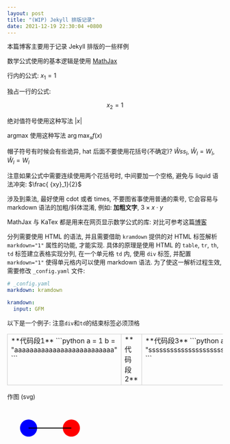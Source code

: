 ```yaml
---
layout: post
title: "(WIP) Jekyll 排版记录"
date: 2021-12-19 22:30:04 +0800
---
```


本篇博客主要用于记录 Jekyll 排版的一些样例


数学公式使用的基本逻辑是使用 [MathJax](https://github.com/mathjax/MathJax)

行内的公式: $x_1=1$

独占一行的公式:

$$
x_2=1
$$

绝对值符号使用这种写法 $\lvert x \rvert$

argmax 使用这种写法 $\arg\max_{x}{f(x)}$

帽子符号有时候会有些诡异, hat 后面不要使用花括号(不确定)? $\hat{W}ss_l$, $\hat{W}_l=W_l$, $\hat W_l=W_l$

注意如果公式中需要连续使用两个花括号时, 中间要加一个空格, 避免与 liquid 语法冲突: $\frac{ {xy}_1}{2}$

涉及到乘法, 最好使用 cdot 或者 times, 不要图省事使用普通的乘号, 它会容易与 markdown 语法的加粗/斜体混淆, 例如: **加粗文字**, $3\times x\cdot y$

MathJax 与 KaTex 都是用来在网页显示数学公式的库: 对比可参考这篇[博客](https://squidfunk.github.io/mkdocs-material/reference/math/)

分列需要使用 HTML 的语法, 并且需要借助 `kramdown` 提供的对 HTML 标签解析 `markdown="1"` 属性的功能, 才能实现. 具体的原理是使用 HTML 的 `table`, `tr`, `th`, `td` 标签建立表格实现分列, 在一个单元格 `td` 内, 使用 `div` 标签, 并配置 `markdown="1"` 使得单元格内可以使用 markdown 语法. 为了使这一解析过程生效, 需要修改 `_config.yaml` 文件:

```yaml
# _config.yaml
markdown: kramdown

kramdown:
  input: GFM
```

以下是一个例子: 注意`div`和`td`的结束标签必须顶格

<table style="width: 100%; table-layout: fixed;">
  <tr>
    <td style="width: 100%; word-wrap: break-word; padding=5px; border: 1px solid #ccc; vertical-align: top;"><div markdown="1">
**代码段1**
```python
a = 1
b = "aaaaaaaaaaaaaaaaaaaaaaaaaa"
```
</div></td>
    <td style="width: 100%; word-wrap: break-word; padding=5px; border: 1px solid #ccc; vertical-align: top;"><div markdown="1">
**代码段2**
</div></td>
    <td style="width: 100%; word-wrap: break-word; padding=5px; border: 1px solid #ccc; vertical-align: top;"><div markdown="1">
**代码段3**
```python
a = 1
b = "sssssssssssssssssssssssssssssssssssssss"
```
</div></td>
  </tr>
</table>

作图 (svg)

<svg width="400" height="200">
    <circle cx="50" cy="50" r="20" fill="blue" />
    <circle cx="150" cy="50" r="20" fill="red" />
    <line x1="50" y1="50" x2="150" y2="50" stroke="black" stroke-width="2" />
</svg>
